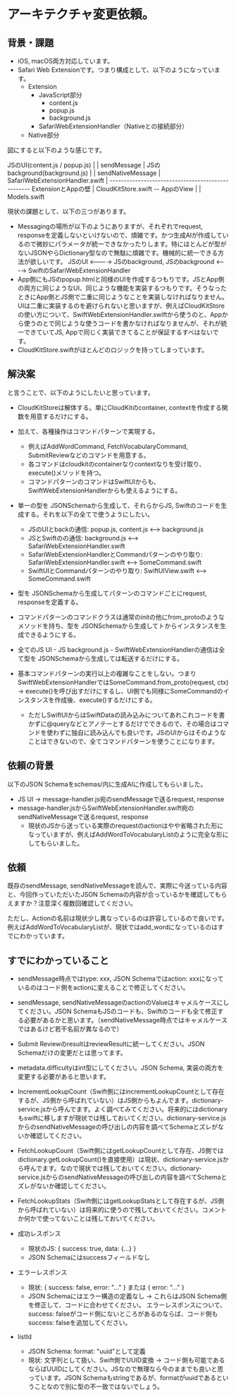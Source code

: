 # アーキテクチャ変更依頼。


## 背景・課題

- iOS, macOS両方対応しています。
- Safari Web Extensionです。つまり構成として、以下のようになっています。
  - Extension
    - JavaScript部分
      - content.js
      - popup.js
      - background.js
    - SafariWebExtensionHandler（Nativeとの接続部分）
  - Native部分
  
図にすると以下のような感じです。

JSのUI(content.js / popup.js)
|
| sendMessage
|
JSのbackground(background.js)
|
| sendNativeMessage
|
SafariWebExtensionHandler.swift
|
-------------------------------------------------- ExtensionとAppの壁
|
CloudKitStore.swift -- AppのView
|
|
Models.swift

現状の課題として、以下の三つがあります。
- Messagingの場所が以下のようにありますが、それぞれでrequest, responseを定義しないといけないので、煩雑です。かつ生成AIが作成しているので微妙にパラメータが統一できなかったりします。特にほとんどが型がないJSONやらDictionary型なので無駄に煩雑です。機械的に統一できる方法が欲しいです。
JSのUI <----> JSのbackground,
JSのbackground <----> SwiftのSafariWebExtensionHandler
- App側にもJSのpopup.htmlと同様のUIを作成するつもりです。JSとApp側の両方に同じようなUI、同じような機能を実装するつもりです。そうなったときにApp側とJS側で二重に同じようなことを実装しなければなりません。UIは二重に実装するのを避けられないと思いますが、例えばCloudKitStoreの使い方について、SwiftWebExtensionHandler.swiftから使うのと、Appから使うのとで同じような使うコードを書かなければなりませんが、それが統一できていてJS, Appで同じく実装できてることが保証するすべはないです。
- CloudKitStore.swiftがほとんどのロジックを持ってしまっています。


## 解決案
と言うことで、以下のようにしたいと思っています。

- CloudKitStoreは解体する。単にCloudKitのcontainer, contextを作成する関数を用意するだけにする。
- 加えて、各種操作はコマンドパターンで実現する。
  - 例えばAddWordCommand, FetchVocabularyCommand, SubmitReviewなどのコマンドを用意する。
  - 各コマンドはcloudkitのcontainerなりcontextなりを受け取り、execute()メソッドを持つ。
  - コマンドパターンのコマンドはSwiftUIからも、SwiftWebExtensionHandlerからも使えるようにする。

- 単一の型を JSONSchemaから生成して、それらからJS, Swiftのコードを生成する。それを以下の全てで使うようにしたい。
  - JSのUIとbackの通信: popup.js, content.js <--> background.js
  - JSとSwiftのの通信: background.js <--> SafariWebExtensionHandler.swift
  - SafariWebExtensionHandlerとCommandパターンのやり取り: SafariWebExtensionHandler.swift <--> SomeCommand.swift
  - SwiftUIとCommandパターンのやり取り: SwiftUIView.swift <--> SomeCommand.swift
- 型を JSONSchemaから生成してパターンのコマンドごとにrequest, responseを定義する。
- コマンドパターンのコマンドクラスは通常のinitの他にfrom_protoのようなメソッドを持ち、型を JSONSchemaから生成してトからインスタンスを生成できるようにする。

- 全てのJS UI - JS background.js - SwiftWebExtensionHandlerの通信は全て型を JSONSchemaから生成しては転送するだけにする。
- 基本コマンドパターンの実行以上の複雑なことをしない。つまりSwiftWebExtensionHandlerではSomeCommand.from_proto(request, ctx) -> execute()を呼び出すだけにするし、UI側でも同様にSomeCommandのインスタンスを作成後、execute()するだけにする。
  - ただしSwiftUIからはSwiftDataの読み込みについてあれこれコードを書かずに@queryなどとアノテーとするだけでできるので、その場合はコマンドを使わずに独自に読み込んでも良いです。JSのUIからはそのようなことはできないので、全てコマンドパターンを使うことになります。

## 依頼の背景
以下のJSON Schemaをschemas/内に生成AIに作成してもらいました。

- JS UI -> message-handler.js宛のsendMessageで送るrequest, response
- message-handler.jsからSwiftWebExtensionHandler.swift宛のsendNativeMessageで送るrequest, response
  - 現状のJSから送っている実際のrequestのactionはやや省略された形になっていますが、例えばAddWordToVocabularyListのように完全な形にしてもらいました。


## 依頼
既存のsendMessage, sendNativeMessageを読んで、実際に今送っている内容と、今回作っていただいたJSON Schemaの内容が合っているかを確認してもらえますか？注意深く複数回確認してください。

ただし、Actionの名前は現状少し異なっているのは許容しているので良いです。例えばAddWordToVocabularyListが、現状ではadd_wordになっているのはすでにわかっています。


## すでにわかっていること
- sendMessage時点ではtype: xxx, JSON Schemaではaction: xxxになっているのはコード側をactionに変えることで修正してください。

- sendMessage, sendNativeMessageのactionのValueはキャメルケースにしてください。JSON SchemaもJSのコードも、Swiftのコードも全て修正する必要があるかと思います。（sendNativeMessage時点ではキャメルケースではあるけど若干名前が異なるので）

- Submit ReviewのresultはreviewResultに統一してください。JSON Schemaだけの変更だとは思ってます。

- metadata.difficultyはint型にしてください。JSON Schema, 実装の両方を変更する必要があると思います。

- IncrementLookupCount（Swift側にはincrementLookupCountとして存在するが、JS側から呼ばれていない）はJS側からもよんでます。dictionary-service.jsから呼んでます。よく調べてみてください。将来的にはdictionaryもswiftに移しますが現状では残しておいてください。dictionary-service.jsからのsendNativeMessageの呼び出しの内容を調べてSchemaとズレがないか確認してください。

- FetchLookupCount（Swift側にはgetLookupCountとして存在、JS側ではdictionary.getLookupCount()を直接使用）は現状、dictionary-service.jsから呼んでます。なので現状では残しておいてください。dictionary-service.jsからのsendNativeMessageの呼び出しの内容を調べてSchemaとズレがないか確認してください。

- FetchLookupStats（Swift側にはgetLookupStatsとして存在するが、JS側から呼ばれていない）は将来的に使うので残しておいてください。コメントか何かで使ってないことは残しておいてください。


- 成功レスポンス
  - 現状のJS: { success: true, data: {...} }
  - JSON Schemaにはsuccessフィールドなし
- エラーレスポンス
  - 現状: { success: false, error: "..." } または { error: "..." }
  - JSON Schemaにはエラー構造の定義なし
-> これらはJSON Schema側を修正して、コードに合わせてください。
エラーレスポンスについて、success: falseがコード側にないところがあるのならば、コード側もsuccess: falseを追加してください。

- listId
  - JSON Schema: format: "uuid"として定義
  - 現状: 文字列として扱い、Swift側でUUID変換
-> コード側も可能であるならばUUIDにしてください。JSなので無理なら今のままでも良いと思っています。JSON Schemaもstringであるが、formatがuuidであるということなので別に型の不一致ではないでしょう。

